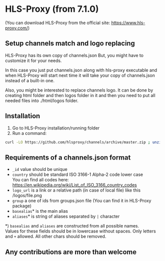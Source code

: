# HLS-Proxy (from 7.1.0)

(You can download HLS-Proxy from the official site: https://www.hls-proxy.com/)

## Setup channels match and logo replacing

HLS-Proxy has its own copy of channels.json
But, you might have to customize it for your needs.

In this case you just put channels.json along with hls-proxy executable and when HLS-Proxy will start next time it will take your copy of channels.json instead of a built-in one.

Also, you might be interested to replace channels logo.
It can be done by creating html folder and then logos folder in it and then you need to put all needed files into ./html/logos folder.

## Installation

1. Go to HLS-Proxy installation/running folder
2. Run a command: 

```bash
curl -LO https://github.com/hlsproxy/channels/archive/master.zip ; unzip -o master.zip -d "./" ; rsync -arv ./channels-master/ ./; rm -r channels-master master.zip
```

## Requirements of a channels.json format
- `_id` value should be unique
- `country` should be standard ISO 3166-1 Alpha-2 code lower case  
You can find all codes here: https://en.wikipedia.org/wiki/List_of_ISO_3166_country_codes
- `logo_url` is a link or a relative path (in case of local file) like this /logos/file.png
- `group` a one of ids from groups.json file (You can find it in HLS-Proxy package)
- `basealias`* is the main alias
- `aliases`* is string of aliases separated by `|` character

*) `basealias` and `aliases` are constructed from all possible names.  
Values for these fields should be in lowercase without spaces. Only letters and `+` allowed. All other chars should be removed.
 
## Any contributions are more than welcome

